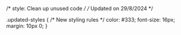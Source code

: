 /* style: Clean up unused code */
/* Updated on 29/8/2024 */

.updated-styles {
  /* New styling rules */
  color: #333;
  font-size: 16px;
  margin: 10px 0;
}